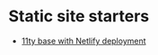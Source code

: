 # Static site starters

- [11ty base with Netlify deployment](https://github.com/enatario/eleventy-base)
